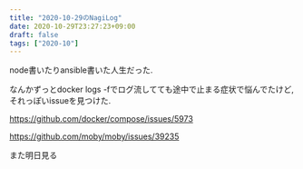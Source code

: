 ```yaml
---
title: "2020-10-29のNagiLog"
date: 2020-10-29T23:27:23+09:00
draft: false 
tags: ["2020-10"]
---
```

node書いたりansible書いた人生だった.

なんかずっとdocker logs -fでログ流してても途中で止まる症状で悩んでたけど, それっぽいissueを見つけた.

https://github.com/docker/compose/issues/5973

https://github.com/moby/moby/issues/39235

また明日見る